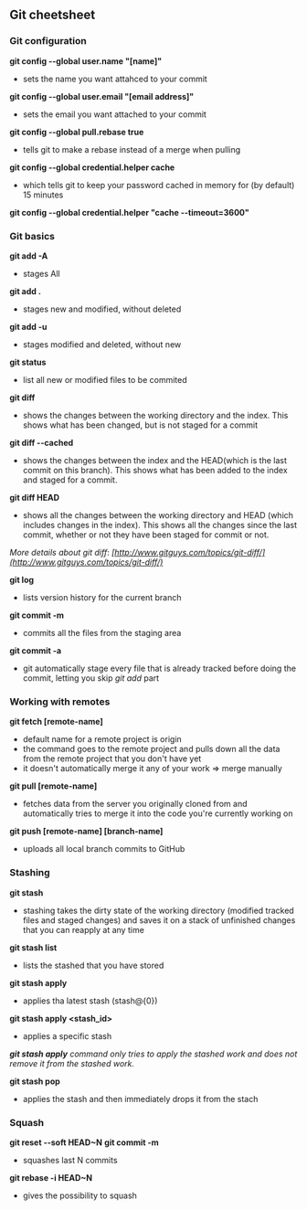 
## Git cheetsheet


### **Git configuration**

**git config --global user.name "[name]"**
- sets the name you want attahced to your commit

**git config --global user.email "[email address]"**
- sets the email you want attached to your commit

**git config --global pull.rebase true** 
- tells git to make a rebase instead of a merge when pulling

**git config --global credential.helper cache**
- which tells git to keep your password cached in memory for (by default) 15 minutes

**git config --global credential.helper "cache --timeout=3600"**


### **Git basics**

**git add -A** 
- stages All

**git add .** 
- stages new and modified, without deleted

**git add -u**
- stages modified and deleted, without new

**git status**
- list all new or modified files to be commited

**git diff**
- shows the changes between the working directory and the index. This shows what has been changed, but is not staged for a commit

**git diff --cached**

- shows the changes between the index and the HEAD(which is the last commit on this branch). This shows what has been added to the index and staged for a commit.

**git diff HEAD**

- shows all the changes between the working directory and HEAD (which includes changes in the index). This shows all the changes since the last commit, whether or not they have been staged for commit or not.

_More details about git diff_:
_[http://www.gitguys.com/topics/git-diff/](http://www.gitguys.com/topics/git-diff/)_

**git log**
- lists version history for the current branch

**git commit -m**
- commits all the files from the staging area

**git commit -a**
- git automatically stage every file that is already tracked before doing the commit, letting you skip _git add_ part

### **Working with remotes**

**git fetch [remote-name]**
- default name for a remote project is origin
- the command goes to the remote project and pulls down all the data from the remote project that you don't have yet
- it doesn't automatically merge it any of your work => merge manually

**git pull [remote-name]**
- fetches data from the server you originally cloned from and automatically tries to merge it into the code you're currently working on

**git push [remote-name] [branch-name]**
- uploads all local branch commits to GitHub

### **Stashing**

**git stash**
- stashing takes the dirty state of the working directory (modified tracked files and staged changes) and saves it on a stack of unfinished changes that you can reapply at any time

**git stash list**
- lists the stashed that you have stored

**git stash apply**
- applies tha latest stash (stash@{0})

**git stash apply <stash_id>**
- applies a specific stash

_**git stash apply** command only tries to apply the stashed work and does not remove it from the stashed work._

**git stash pop**
- applies the stash and then immediately drops it from the stach

### **Squash**

**git reset --soft HEAD~N**
**git commit -m**
- squashes last N commits

**git rebase -i HEAD~N**
- gives the possibility to squash 
